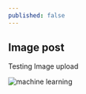 ```yaml
---
published: false
---
```

## Image post

Testing Image upload

![machine learning]({{site.baseurl}}/images/fig%20sir%20copy.jpg)
